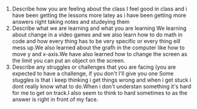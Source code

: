 1. Describe how you are feeling about the class
I feel good in class and i have been getting the lessons more latey as i have been getting more answers right taking notes and studeying them
2. Describe what we are learning and what you are learning
We learning about change in a video games and we also learn how to do math in code and how every thing has to be very specific or every thing eill mess up.We also learned about the grafh in the computer like how to move y and x-axis.We have also learned how to change the screen as the limit you can put an object on the screen.
3. Describe any struggles or challenges that you are facing (you are expected to have a challenge, if you don't I'll give you one
Some stuggles is that i keep thinking i get things wrong and when i get stuck i dont really know what to do.When i don't understan something it's hard for me to get on track.I also seem to think to hard sometimes to as the answer is right in front of my face.
